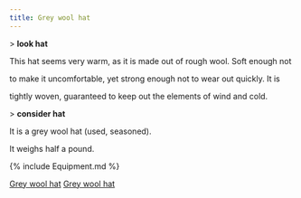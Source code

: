 ```yaml
---
title: Grey wool hat
---
```


\> **look hat**

This hat seems very warm, as it is made out of rough wool. Soft enough
not

to make it uncomfortable, yet strong enough not to wear out quickly. It
is

tightly woven, guaranteed to keep out the elements of wind and cold.

\> **consider hat**

It is a grey wool hat (used, seasoned).

It weighs half a pound.

{% include Equipment.md %}

[Grey wool hat](Category:_Cloth_equipment "wikilink") [Grey wool
hat](Category:_Head_items "wikilink")